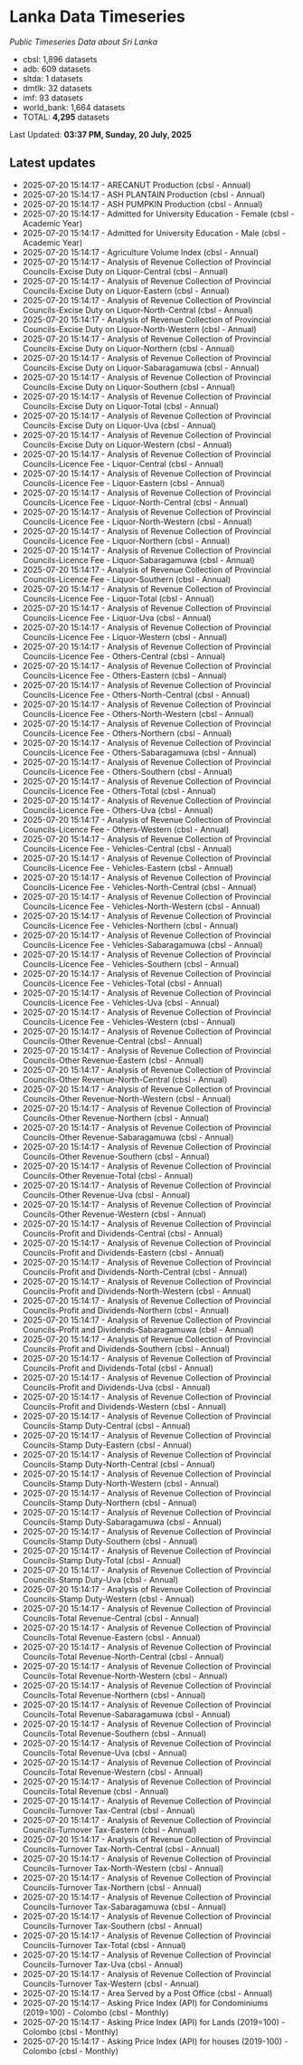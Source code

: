 # Lanka Data Timeseries
*Public Timeseries Data about Sri Lanka*

* cbsl: 1,896 datasets
* adb: 609 datasets
* sltda: 1 datasets
* dmtlk: 32 datasets
* imf: 93 datasets
* world_bank: 1,664 datasets
* TOTAL: **4,295** datasets

Last Updated: **03:37 PM, Sunday, 20 July, 2025**

## Latest updates

* 2025-07-20 15:14:17 - ARECANUT Production (cbsl - Annual)
* 2025-07-20 15:14:17 - ASH PLANTAIN Production (cbsl - Annual)
* 2025-07-20 15:14:17 - ASH PUMPKIN Production (cbsl - Annual)
* 2025-07-20 15:14:17 - Admitted for University Education - Female (cbsl - Academic Year)
* 2025-07-20 15:14:17 - Admitted for University Education - Male (cbsl - Academic Year)
* 2025-07-20 15:14:17 - Agriculture Volume Index (cbsl - Annual)
* 2025-07-20 15:14:17 - Analysis of Revenue Collection of Provincial Councils-Excise Duty on Liquor-Central (cbsl - Annual)
* 2025-07-20 15:14:17 - Analysis of Revenue Collection of Provincial Councils-Excise Duty on Liquor-Eastern (cbsl - Annual)
* 2025-07-20 15:14:17 - Analysis of Revenue Collection of Provincial Councils-Excise Duty on Liquor-North-Central (cbsl - Annual)
* 2025-07-20 15:14:17 - Analysis of Revenue Collection of Provincial Councils-Excise Duty on Liquor-North-Western (cbsl - Annual)
* 2025-07-20 15:14:17 - Analysis of Revenue Collection of Provincial Councils-Excise Duty on Liquor-Northern (cbsl - Annual)
* 2025-07-20 15:14:17 - Analysis of Revenue Collection of Provincial Councils-Excise Duty on Liquor-Sabaragamuwa (cbsl - Annual)
* 2025-07-20 15:14:17 - Analysis of Revenue Collection of Provincial Councils-Excise Duty on Liquor-Southern (cbsl - Annual)
* 2025-07-20 15:14:17 - Analysis of Revenue Collection of Provincial Councils-Excise Duty on Liquor-Total (cbsl - Annual)
* 2025-07-20 15:14:17 - Analysis of Revenue Collection of Provincial Councils-Excise Duty on Liquor-Uva (cbsl - Annual)
* 2025-07-20 15:14:17 - Analysis of Revenue Collection of Provincial Councils-Excise Duty on Liquor-Western (cbsl - Annual)
* 2025-07-20 15:14:17 - Analysis of Revenue Collection of Provincial Councils-Licence Fee - Liquor-Central (cbsl - Annual)
* 2025-07-20 15:14:17 - Analysis of Revenue Collection of Provincial Councils-Licence Fee - Liquor-Eastern (cbsl - Annual)
* 2025-07-20 15:14:17 - Analysis of Revenue Collection of Provincial Councils-Licence Fee - Liquor-North-Central (cbsl - Annual)
* 2025-07-20 15:14:17 - Analysis of Revenue Collection of Provincial Councils-Licence Fee - Liquor-North-Western (cbsl - Annual)
* 2025-07-20 15:14:17 - Analysis of Revenue Collection of Provincial Councils-Licence Fee - Liquor-Northern (cbsl - Annual)
* 2025-07-20 15:14:17 - Analysis of Revenue Collection of Provincial Councils-Licence Fee - Liquor-Sabaragamuwa (cbsl - Annual)
* 2025-07-20 15:14:17 - Analysis of Revenue Collection of Provincial Councils-Licence Fee - Liquor-Southern (cbsl - Annual)
* 2025-07-20 15:14:17 - Analysis of Revenue Collection of Provincial Councils-Licence Fee - Liquor-Total (cbsl - Annual)
* 2025-07-20 15:14:17 - Analysis of Revenue Collection of Provincial Councils-Licence Fee - Liquor-Uva (cbsl - Annual)
* 2025-07-20 15:14:17 - Analysis of Revenue Collection of Provincial Councils-Licence Fee - Liquor-Western (cbsl - Annual)
* 2025-07-20 15:14:17 - Analysis of Revenue Collection of Provincial Councils-Licence Fee - Others-Central (cbsl - Annual)
* 2025-07-20 15:14:17 - Analysis of Revenue Collection of Provincial Councils-Licence Fee - Others-Eastern (cbsl - Annual)
* 2025-07-20 15:14:17 - Analysis of Revenue Collection of Provincial Councils-Licence Fee - Others-North-Central (cbsl - Annual)
* 2025-07-20 15:14:17 - Analysis of Revenue Collection of Provincial Councils-Licence Fee - Others-North-Western (cbsl - Annual)
* 2025-07-20 15:14:17 - Analysis of Revenue Collection of Provincial Councils-Licence Fee - Others-Northern (cbsl - Annual)
* 2025-07-20 15:14:17 - Analysis of Revenue Collection of Provincial Councils-Licence Fee - Others-Sabaragamuwa (cbsl - Annual)
* 2025-07-20 15:14:17 - Analysis of Revenue Collection of Provincial Councils-Licence Fee - Others-Southern (cbsl - Annual)
* 2025-07-20 15:14:17 - Analysis of Revenue Collection of Provincial Councils-Licence Fee - Others-Total (cbsl - Annual)
* 2025-07-20 15:14:17 - Analysis of Revenue Collection of Provincial Councils-Licence Fee - Others-Uva (cbsl - Annual)
* 2025-07-20 15:14:17 - Analysis of Revenue Collection of Provincial Councils-Licence Fee - Others-Western (cbsl - Annual)
* 2025-07-20 15:14:17 - Analysis of Revenue Collection of Provincial Councils-Licence Fee - Vehicles-Central (cbsl - Annual)
* 2025-07-20 15:14:17 - Analysis of Revenue Collection of Provincial Councils-Licence Fee - Vehicles-Eastern (cbsl - Annual)
* 2025-07-20 15:14:17 - Analysis of Revenue Collection of Provincial Councils-Licence Fee - Vehicles-North-Central (cbsl - Annual)
* 2025-07-20 15:14:17 - Analysis of Revenue Collection of Provincial Councils-Licence Fee - Vehicles-North-Western (cbsl - Annual)
* 2025-07-20 15:14:17 - Analysis of Revenue Collection of Provincial Councils-Licence Fee - Vehicles-Northern (cbsl - Annual)
* 2025-07-20 15:14:17 - Analysis of Revenue Collection of Provincial Councils-Licence Fee - Vehicles-Sabaragamuwa (cbsl - Annual)
* 2025-07-20 15:14:17 - Analysis of Revenue Collection of Provincial Councils-Licence Fee - Vehicles-Southern (cbsl - Annual)
* 2025-07-20 15:14:17 - Analysis of Revenue Collection of Provincial Councils-Licence Fee - Vehicles-Total (cbsl - Annual)
* 2025-07-20 15:14:17 - Analysis of Revenue Collection of Provincial Councils-Licence Fee - Vehicles-Uva (cbsl - Annual)
* 2025-07-20 15:14:17 - Analysis of Revenue Collection of Provincial Councils-Licence Fee - Vehicles-Western (cbsl - Annual)
* 2025-07-20 15:14:17 - Analysis of Revenue Collection of Provincial Councils-Other Revenue-Central (cbsl - Annual)
* 2025-07-20 15:14:17 - Analysis of Revenue Collection of Provincial Councils-Other Revenue-Eastern (cbsl - Annual)
* 2025-07-20 15:14:17 - Analysis of Revenue Collection of Provincial Councils-Other Revenue-North-Central (cbsl - Annual)
* 2025-07-20 15:14:17 - Analysis of Revenue Collection of Provincial Councils-Other Revenue-North-Western (cbsl - Annual)
* 2025-07-20 15:14:17 - Analysis of Revenue Collection of Provincial Councils-Other Revenue-Northern (cbsl - Annual)
* 2025-07-20 15:14:17 - Analysis of Revenue Collection of Provincial Councils-Other Revenue-Sabaragamuwa (cbsl - Annual)
* 2025-07-20 15:14:17 - Analysis of Revenue Collection of Provincial Councils-Other Revenue-Southern (cbsl - Annual)
* 2025-07-20 15:14:17 - Analysis of Revenue Collection of Provincial Councils-Other Revenue-Total (cbsl - Annual)
* 2025-07-20 15:14:17 - Analysis of Revenue Collection of Provincial Councils-Other Revenue-Uva (cbsl - Annual)
* 2025-07-20 15:14:17 - Analysis of Revenue Collection of Provincial Councils-Other Revenue-Western (cbsl - Annual)
* 2025-07-20 15:14:17 - Analysis of Revenue Collection of Provincial Councils-Profit and Dividends-Central (cbsl - Annual)
* 2025-07-20 15:14:17 - Analysis of Revenue Collection of Provincial Councils-Profit and Dividends-Eastern (cbsl - Annual)
* 2025-07-20 15:14:17 - Analysis of Revenue Collection of Provincial Councils-Profit and Dividends-North-Central (cbsl - Annual)
* 2025-07-20 15:14:17 - Analysis of Revenue Collection of Provincial Councils-Profit and Dividends-North-Western (cbsl - Annual)
* 2025-07-20 15:14:17 - Analysis of Revenue Collection of Provincial Councils-Profit and Dividends-Northern (cbsl - Annual)
* 2025-07-20 15:14:17 - Analysis of Revenue Collection of Provincial Councils-Profit and Dividends-Sabaragamuwa (cbsl - Annual)
* 2025-07-20 15:14:17 - Analysis of Revenue Collection of Provincial Councils-Profit and Dividends-Southern (cbsl - Annual)
* 2025-07-20 15:14:17 - Analysis of Revenue Collection of Provincial Councils-Profit and Dividends-Total (cbsl - Annual)
* 2025-07-20 15:14:17 - Analysis of Revenue Collection of Provincial Councils-Profit and Dividends-Uva (cbsl - Annual)
* 2025-07-20 15:14:17 - Analysis of Revenue Collection of Provincial Councils-Profit and Dividends-Western (cbsl - Annual)
* 2025-07-20 15:14:17 - Analysis of Revenue Collection of Provincial Councils-Stamp Duty-Central (cbsl - Annual)
* 2025-07-20 15:14:17 - Analysis of Revenue Collection of Provincial Councils-Stamp Duty-Eastern (cbsl - Annual)
* 2025-07-20 15:14:17 - Analysis of Revenue Collection of Provincial Councils-Stamp Duty-North-Central (cbsl - Annual)
* 2025-07-20 15:14:17 - Analysis of Revenue Collection of Provincial Councils-Stamp Duty-North-Western (cbsl - Annual)
* 2025-07-20 15:14:17 - Analysis of Revenue Collection of Provincial Councils-Stamp Duty-Northern (cbsl - Annual)
* 2025-07-20 15:14:17 - Analysis of Revenue Collection of Provincial Councils-Stamp Duty-Sabaragamuwa (cbsl - Annual)
* 2025-07-20 15:14:17 - Analysis of Revenue Collection of Provincial Councils-Stamp Duty-Southern (cbsl - Annual)
* 2025-07-20 15:14:17 - Analysis of Revenue Collection of Provincial Councils-Stamp Duty-Total (cbsl - Annual)
* 2025-07-20 15:14:17 - Analysis of Revenue Collection of Provincial Councils-Stamp Duty-Uva (cbsl - Annual)
* 2025-07-20 15:14:17 - Analysis of Revenue Collection of Provincial Councils-Stamp Duty-Western (cbsl - Annual)
* 2025-07-20 15:14:17 - Analysis of Revenue Collection of Provincial Councils-Total Revenue-Central (cbsl - Annual)
* 2025-07-20 15:14:17 - Analysis of Revenue Collection of Provincial Councils-Total Revenue-Eastern (cbsl - Annual)
* 2025-07-20 15:14:17 - Analysis of Revenue Collection of Provincial Councils-Total Revenue-North-Central (cbsl - Annual)
* 2025-07-20 15:14:17 - Analysis of Revenue Collection of Provincial Councils-Total Revenue-North-Western (cbsl - Annual)
* 2025-07-20 15:14:17 - Analysis of Revenue Collection of Provincial Councils-Total Revenue-Northern (cbsl - Annual)
* 2025-07-20 15:14:17 - Analysis of Revenue Collection of Provincial Councils-Total Revenue-Sabaragamuwa (cbsl - Annual)
* 2025-07-20 15:14:17 - Analysis of Revenue Collection of Provincial Councils-Total Revenue-Southern (cbsl - Annual)
* 2025-07-20 15:14:17 - Analysis of Revenue Collection of Provincial Councils-Total Revenue-Uva (cbsl - Annual)
* 2025-07-20 15:14:17 - Analysis of Revenue Collection of Provincial Councils-Total Revenue-Western (cbsl - Annual)
* 2025-07-20 15:14:17 - Analysis of Revenue Collection of Provincial Councils-Total Revenue (cbsl - Annual)
* 2025-07-20 15:14:17 - Analysis of Revenue Collection of Provincial Councils-Turnover Tax-Central (cbsl - Annual)
* 2025-07-20 15:14:17 - Analysis of Revenue Collection of Provincial Councils-Turnover Tax-Eastern (cbsl - Annual)
* 2025-07-20 15:14:17 - Analysis of Revenue Collection of Provincial Councils-Turnover Tax-North-Central (cbsl - Annual)
* 2025-07-20 15:14:17 - Analysis of Revenue Collection of Provincial Councils-Turnover Tax-North-Western (cbsl - Annual)
* 2025-07-20 15:14:17 - Analysis of Revenue Collection of Provincial Councils-Turnover Tax-Northern (cbsl - Annual)
* 2025-07-20 15:14:17 - Analysis of Revenue Collection of Provincial Councils-Turnover Tax-Sabaragamuwa (cbsl - Annual)
* 2025-07-20 15:14:17 - Analysis of Revenue Collection of Provincial Councils-Turnover Tax-Southern (cbsl - Annual)
* 2025-07-20 15:14:17 - Analysis of Revenue Collection of Provincial Councils-Turnover Tax-Total (cbsl - Annual)
* 2025-07-20 15:14:17 - Analysis of Revenue Collection of Provincial Councils-Turnover Tax-Uva (cbsl - Annual)
* 2025-07-20 15:14:17 - Analysis of Revenue Collection of Provincial Councils-Turnover Tax-Western (cbsl - Annual)
* 2025-07-20 15:14:17 - Area Served by a Post Office (cbsl - Annual)
* 2025-07-20 15:14:17 - Asking Price Index (API) for Condominiums (2019=100) - Colombo (cbsl - Monthly)
* 2025-07-20 15:14:17 - Asking Price Index (API) for Lands (2019=100) - Colombo (cbsl - Monthly)
* 2025-07-20 15:14:17 - Asking Price Index (API) for houses (2019-100) - Colombo (cbsl - Monthly)